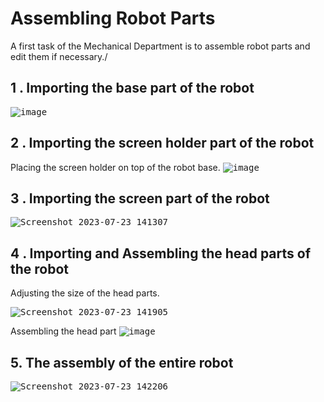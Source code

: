 # Assembling Robot Parts
A first task of the Mechanical Department is to assemble robot parts and edit them if necessary./

## 1 . Importing the base part of the robot
<kbd>![image](https://github.com/Rawnaa-19/Assembling-Robot-Parts/assets/106926557/69221ffc-78d1-49d7-9249-11c7a73c913e)</kbd>

## 2 . Importing the screen holder part of the robot
Placing the screen holder on top of the robot base.
<kbd>![image](https://github.com/Rawnaa-19/Assembling-Robot-Parts/assets/106926557/d58c43ab-212c-4a48-9e1a-e1ea5786d43d)</kbd>

## 3 . Importing the screen part of the robot
<kbd>![Screenshot 2023-07-23 141307](https://github.com/Rawnaa-19/Assembling-Robot-Parts/assets/106926557/b9f8ec27-affe-4cad-ac84-b88c16fb4c7f)</kbd>

## 4 . Importing and Assembling the head parts of the robot
Adjusting the size of the head parts.

<kbd>![Screenshot 2023-07-23 141905](https://github.com/Rawnaa-19/Assembling-Robot-Parts/assets/106926557/d3654636-b057-41b1-be4f-352e1e2fb5c0)</kbd>

Assembling the head part
<kbd>![image](https://github.com/Rawnaa-19/Assembling-Robot-Parts/assets/106926557/9061f752-ba21-4c99-a30e-00465223fd1f)</kbd>


## 5. The assembly of the entire robot

<kbd>![Screenshot 2023-07-23 142206](https://github.com/Rawnaa-19/Assembling-Robot-Parts/assets/106926557/7b2ed19f-2fc7-4cb8-8751-16c44fb74f6a)</kbd>

